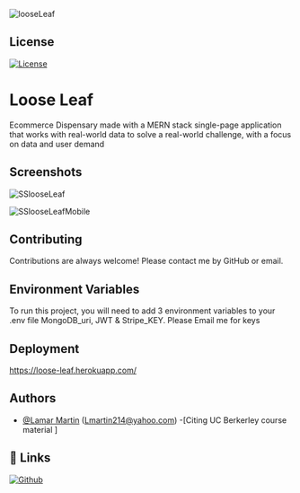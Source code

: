 
![looseLeaf](https://user-images.githubusercontent.com/107451001/214151731-b86943af-6a24-493b-9a3b-66586c06cb1e.jpg)



## License
[![License](https://img.shields.io/badge/License-Apache_2.0-blue.svg)](https://opensource.org/licenses/Apache-2.0)
# Loose Leaf 

  Ecommerce Dispensary made with a MERN stack single-page application that works with real-world data to solve a real-world challenge, with a focus on data and user demand 

## Screenshots

![SSlooseLeaf](https://user-images.githubusercontent.com/107451001/214153460-6d7a9bcf-0445-477e-9e7f-13b9e5c23b3d.png)

![SSlooseLeafMobile](https://user-images.githubusercontent.com/107451001/214153497-a9d477cc-0e65-46d7-bdd0-e8ca1f07c06e.png)


## Contributing

Contributions are always welcome! Please contact me by GitHub or email.


## Environment Variables

To run this project, you will need to add 3 environment variables to your .env file MongoDB_uri, JWT & Stripe_KEY.
Please Email me for keys 


## Deployment
https://loose-leaf.herokuapp.com/



## Authors

- [@Lamar Martin](https://github.com/lmartin214) (Lmartin214@yahoo.com)
-[Citing UC Berkerley course material ]
## 🔗 Links
[![Github](https://img.shields.io/badge/Github-000?style=for-the-badge&logo=ko-fi&logoColor=white)](https://github.com/lmartin214/NodeJS-Professional-README-Generator)


